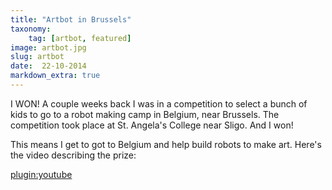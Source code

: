```yaml
---
title: "Artbot in Brussels"
taxonomy:
    tag: [artbot, featured]
image: artbot.jpg
slug: artbot
date:  22-10-2014
markdown_extra: true
---
```


I WON! A couple weeks back I was in a competition to select a bunch of kids to go to a robot making camp in Belgium, near Brussels. The competition took place at St. Angela's College near Sligo. And I won!

This means I get to got to Belgium and help build robots to make art. Here's the video describing the prize:

[plugin:youtube](https://www.youtube.com/embed/XEnmAdbDn5c)

